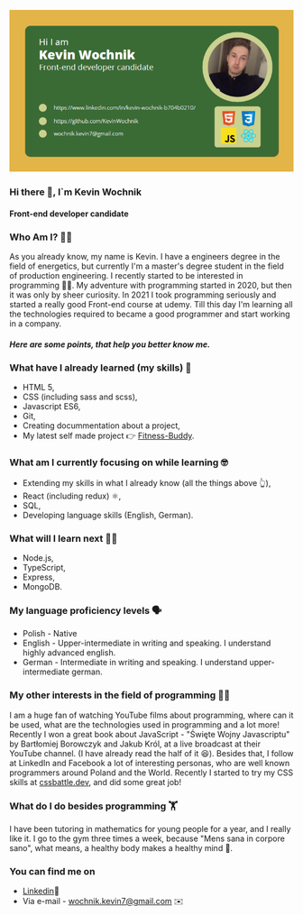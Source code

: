 ![I am GitHub Readme Generator's creator](https://github.com/KevinWochnik/KevinWochnik/blob/main/Kevin_Wochnik_banner_small.png?raw=true)

### Hi there 👋, I`m Kevin Wochnik 
#### Front-end developer candidate

### Who Am I? :raising_hand_man:	
As you already know, my name is Kevin. I have a engineers degree in the field of energetics, but currently I'm a master's degree student in the field of production engineering. I recently started to be interested in programming :student:. My adventure with programming started in 2020, but then it was only by sheer curiosity. In 2021 I took programming seriously and started a really good Front-end course at udemy. Till this day I'm learning all the technologies required to became a good programmer and start working in a company. 
##### Here are some points, that help you better know me.

### What have I already learned (my skills) :book:
* HTML 5,
* CSS (including sass and scss),
* Javascript ES6,
* Git,
* Creating docummentation about a project,
* My latest self made project :point_right:	[Fitness-Buddy](https://kevinwochnik.github.io/Fitness-Buddy/).

### What am I currently focusing on while learning :nerd_face:
* Extending my skills in what I already know (all the things above :point_up_2:),
* React (including redux) :atom_symbol:,
* SQL,
* Developing language skills (English, German).

### What will I learn next :technologist:	
* Node.js,
* TypeScript,
* Express,
* MongoDB.

### My language proficiency levels :speaking_head:
* Polish - Native
* English - Upper-intermediate in writing and speaking. I understand highly advanced english.
* German - Intermediate in writing and speaking. I understand upper-intermediate german.

### My other interests in the field of programming :man_scientist:	
I am a huge fan of watching YouTube films about programming, where can it be used, what are the technologies used in programming and a lot more! Recently I won a great book about JavaScript - "Święte Wojny Javascriptu" by Bartłomiej Borowczyk and Jakub Król, at a live broadcast at their YouTube channel. (I have already read the half of it :satisfied:). Besides that, I follow at LinkedIn and Facebook a lot of interesting personas, who are well known programmers around Poland and the World. Recently I started to try my CSS skills at [cssbattle.dev](https://cssbattle.dev/player/nFsQb3WsGwVyuUUxd94ipR3HzcY2), and did some great job! 

### What do I do besides programming :weight_lifting:	
I have been tutoring in mathematics for young people for a year, and I really like it. I go to the gym three times a week, because "Mens sana in corpore sano", what means, a healthy body makes a healthy mind :cartwheeling:.

### You can find me on
* [Linkedin](https://www.linkedin.com/in/kevin-wochnik-b704b0210/):link:
* Via e-mail - wochnik.kevin7@gmail.com :envelope:
